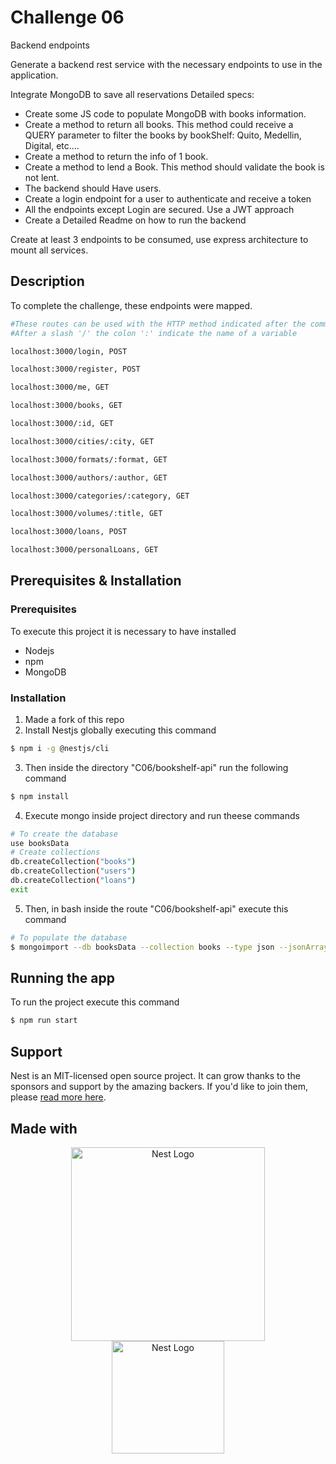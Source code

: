 # Challenge 06

Backend endpoints

Generate a backend rest service with the necessary endpoints to use in the application.

Integrate MongoDB to save all reservations
Detailed specs:

- Create some JS code to populate MongoDB with books information.
- Create a method to return all books. This method could receive a QUERY parameter to filter the books by bookShelf: Quito, Medellin, Digital, etc….
- Create a method to return the info of 1 book.
- Create a method to lend a Book. This method should validate the book is not lent.
- The backend should Have users.
- Create a login endpoint for a user to authenticate and receive a token
- All the endpoints except Login are secured. Use a JWT approach
- Create a Detailed Readme on how to run the backend

Create at least 3 endpoints to be consumed, use express architecture to mount all services.

## Description

To complete the challenge, these endpoints were mapped.
```bash
#These routes can be used with the HTTP method indicated after the comma
#After a slash '/' the colon ':' indicate the name of a variable

localhost:3000/login, POST

localhost:3000/register, POST

localhost:3000/me, GET

localhost:3000/books, GET

localhost:3000/:id, GET

localhost:3000/cities/:city, GET

localhost:3000/formats/:format, GET

localhost:3000/authors/:author, GET

localhost:3000/categories/:category, GET

localhost:3000/volumes/:title, GET

localhost:3000/loans, POST

localhost:3000/personalLoans, GET

```
## Prerequisites & Installation

### Prerequisites

To execute this project it is necessary to have installed
* Nodejs
* npm
* MongoDB

### Installation

1. Made a fork of this repo
2. Install Nestjs globally executing this command

```bash
$ npm i -g @nestjs/cli
```

3. Then inside the directory "C06/bookshelf-api" run the following command

```bash
$ npm install
```

4. Execute mongo inside project directory and run theese commands

```bash
# To create the database
use booksData
# Create collections
db.createCollection("books")
db.createCollection("users")
db.createCollection("loans")
exit
```

5. Then, in bash  inside the route "C06/bookshelf-api" execute this command

```bash
# To populate the database
$ mongoimport --db booksData --collection books --type json --jsonArray --file ./src/books.json
```

## Running the app

To run the project execute this command
```bash
$ npm run start
```

## Support

Nest is an MIT-licensed open source project. It can grow thanks to the sponsors and support by the amazing backers. If you'd like to join them, please [read more here](https://docs.nestjs.com/support).

## Made with

<p align="center">
  <a href="http://nestjs.com/" target="blank"><img src="https://nestjs.com/img/logo_text.svg" width="310" alt="Nest Logo" /></a>
  <a href="https://nodejs.org/" target="blank"style="padding:50px"><img src="https://nodejs.org/static/images/logo.svg" width="180" alt="Nest Logo" /></a>
</p>
